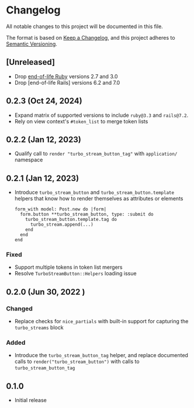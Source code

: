 # Changelog

All notable changes to this project will be documented in this file.

The format is based on [Keep a Changelog](https://keepachangelog.com/en/1.0.0/),
and this project adheres to [Semantic Versioning](https://semver.org/spec/v2.0.0.html).

## [Unreleased]

- Drop [end-of-life Ruby] versions 2.7 and 3.0
- Drop [end-of-life Rails] versions 6.2 and 7.0

[end-of-life Ruby]: https://www.ruby-lang.org/en/downloads/branches/
[end-of-lie Rails]: https://rubyonrails.org/maintenance

## 0.2.3 (Oct 24, 2024)

- Expand matrix of supported versions to include `ruby@3.3` and `rails@7.2`.
- Rely on view context's `#token_list` to merge token lists

## 0.2.2 (Jan 12, 2023)

- Qualify call to `render "turbo_stream_button_tag"` with `application/`
  namespace

## 0.2.1 (Jan 12, 2023)

- Introduce `turbo_stream_button` and `turbo_stream_button.template` helpers
  that know how to render themselves as attributes or elements

      form_with model: Post.new do |form|
        form.button **turbo_stream_button, type: :submit do
          turbo_stream_button.template.tag do
            turbo_stream.append(...)
          end
        end
      end

### Fixed

- Support multiple tokens in token list mergers
- Resolve `TurboStreamButton::Helpers` loading issue

## 0.2.0 (Jun 30, 2022 )

### Changed

- Replace checks for `nice_partials` with built-in support for capturing the
  `turbo_streams` block

### Added

- Introduce the `turbo_stream_button_tag` helper, and replace documented calls
  to `render("turbo_stream_button")` with calls to `turbo_stream_button_tag`

## 0.1.0

- Initial release
